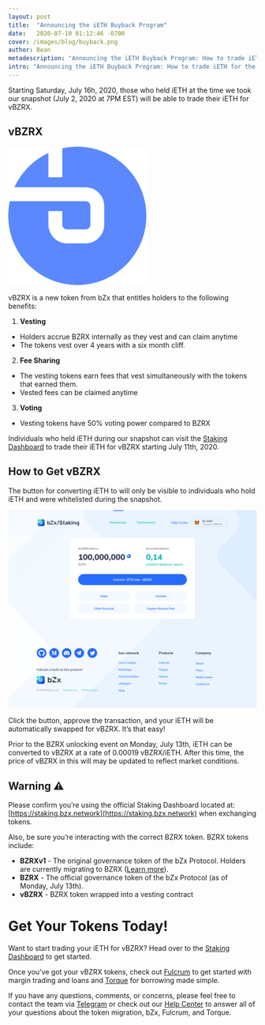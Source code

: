 ```yaml
---
layout: post
title:  "Announcing the iETH Buyback Program"
date:   2020-07-10 01:12:46 -0700
cover: /images/blog/buyback.png
author: Bean
metadescription: "Announcing the iETH Buyback Program: How to trade iETH for the vBZRX Vesting Token"
intro: "Announcing the iETH Buyback Program: How to trade iETH for the vBZRX Vesting Token"
---
```


Starting Saturday, July 16h, 2020, those who held iETH at the time we took our snapshot (July 2, 2020 at 7PM EST) will be able to trade their iETH for vBZRX.

## vBZRX

![](/images/blog/VBZRX.png)

vBZRX is a new token from bZx that entitles holders to the following benefits:

1. **Vesting**
*   Holders accrue BZRX internally as they vest and can claim anytime
*   The tokens vest over 4 years with a six month cliff.
2. **Fee Sharing**
*   The vesting tokens earn fees that vest simultaneously with the tokens that earned them.
*   Vested fees can be claimed anytime
3. **Voting**
*   Vesting tokens have 50% voting power compared to BZRX

Individuals who held iETH during our snapshot can visit the [Staking Dashboard](https://staking.bzx.network) to trade their iETH for vBZRX starting July 11th, 2020.


## How to Get vBZRX

The button for converting iETH to will only be visible to individuals who hold iETH and were whitelisted during the snapshot.

![](/images/blog/ieth-buyback.png)

Click the button, approve the transaction, and your iETH will be automatically swapped for vBZRX. It’s that easy!

Prior to the BZRX unlocking event on Monday, July 13th, iETH can be converted to vBZRX at a rate of 0.00019 vBZRX/iETH. After this time, the price of vBZRX in this will may be updated to reflect market conditions.


## Warning ⚠️

Please confirm you’re using the official Staking Dashboard located at: [https://staking.bzx.network](https://staking.bzx.network) when exchanging tokens.

Also, be sure you’re interacting with the correct BZRX token. BZRX tokens include:

*   **BZRXv1** - The original governance token of the bZx Protocol. Holders are currently migrating to BZRX ([Learn more](https://bzx.network/blog/bzrxv1-token-migration)).
*   **BZRX** - The official governance token of the bZx Protocol (as of Monday, July 13th).
*   **vBZRX** - BZRX token wrapped into a vesting contract


# Get Your Tokens Today!

Want to start trading your iETH for vBZRX? Head over to the [Staking Dashboard](https://staking.bzx.network) to get started.

Once you’ve got your vBZRX tokens, check out [Fulcrum](https://fulcrum.trade/) to get started with margin trading and loans and [Torque](https://torque.loans/) for borrowing made simple.

If you have any questions, comments, or concerns, please feel free to contact the team via [Telegram](https://t.me/b0xNet) or check out our [Help Center](https://help.bzx.network/en/) to answer all of your questions about the token migration, bZx, Fulcrum, and Torque.
